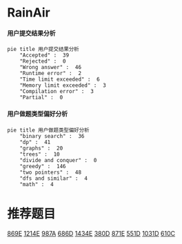 # RainAir

<!-- tabs:start -->



#### **用户提交结果分析**

```mermaid
pie title 用户提交结果分析
    "Accepted" :  39
    "Rejected" :  0
    "Wrong answer" :  46
    "Runtime error" :  2
    "Time limit exceeded" :  6
    "Memory limit exceeded" :  3
    "Compilation error" :  3
    "Partial" :  0
```

#### **用户做题类型偏好分析**

```mermaid
pie title 用户做题类型偏好分析
    "binary search" :  36
    "dp" :  41
    "graphs" :  20
    "trees" :  10
    "divide and conquer" :  0
    "greedy" :  146
    "two pointers" :  48
    "dfs and similar" :  4
    "math" :  4
```



<!-- tabs:end -->
# 推荐题目
[869E](https://codeforces.com/contest/869/problem/E)
[1214E](https://codeforces.com/contest/1214/problem/E)
[987A](https://codeforces.com/contest/987/problem/A)
[686D](https://codeforces.com/contest/686/problem/D)
[1434E](https://codeforces.com/contest/1434/problem/E)
[380D](https://codeforces.com/contest/380/problem/D)
[871E](https://codeforces.com/contest/871/problem/E)
[551D](https://codeforces.com/contest/551/problem/D)
[1031D](https://codeforces.com/contest/1031/problem/D)
[610C](https://codeforces.com/contest/610/problem/C)
